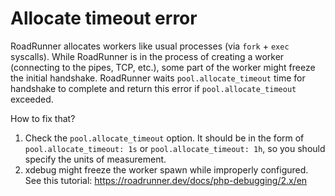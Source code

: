 # Allocate timeout error

RoadRunner allocates workers like usual processes (via `fork` + `exec` syscalls). While RoadRunner is in the process of creating a worker (connecting to the pipes, TCP, etc.), some part of the worker might freeze the initial handshake. RoadRunner waits `pool.allocate_timeout` time for handshake to complete and return this error if `pool.allocate_timeout` exceeded.

How to fix that?  

1. Check the `pool.allocate_timeout` option. It should be in the form of `pool.allocate_timeout: 1s` or `pool.allocate_timeout: 1h`, so you should specify the units of measurement.
2. xdebug might freeze the worker spawn while improperly configured. See this tutorial: https://roadrunner.dev/docs/php-debugging/2.x/en
